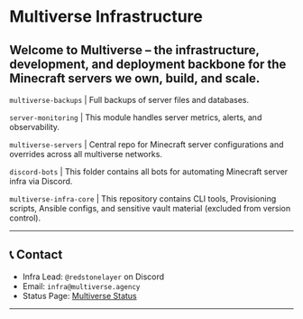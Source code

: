 # Multiverse Infrastructure

Welcome to **Multiverse** – the infrastructure, development, and deployment backbone for the Minecraft servers we own, build, and scale.
---
`multiverse-backups` | Full backups of server files and databases.

`server-monitoring` | This module handles server metrics, alerts, and observability.

`multiverse-servers` | Central repo for Minecraft server configurations and overrides across all multiverse networks.

`discord-bots` | This folder contains all bots for automating Minecraft server infra via Discord.

`multiverse-infra-core` | This repository contains CLI tools, Provisioning scripts, Ansible configs, and sensitive vault material (excluded from version control).

---
## 📞 Contact
- Infra Lead: `@redstonelayer` on Discord
- Email: `infra@multiverse.agency`
- Status Page: [Multiverse Status](https://status.multiverse.com)
---
